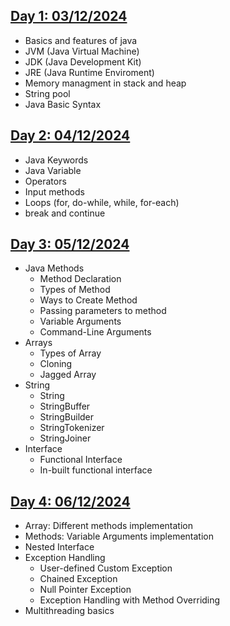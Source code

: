 ## [Day 1: 03/12/2024](https://github.com/wishtree-hshah/Java_Training/tree/main/Day1)

- Basics and features of java
- JVM (Java Virtual Machine)
- JDK (Java Development Kit)
- JRE (Java Runtime Enviroment)
- Memory managment in stack and heap
- String pool
- Java Basic Syntax

## [Day 2: 04/12/2024](https://github.com/wishtree-hshah/Java_Training/tree/main/Day2)
- Java Keywords
- Java Variable
- Operators
- Input methods
- Loops (for, do-while, while, for-each)
- break and continue

## [Day 3: 05/12/2024](https://github.com/wishtree-hshah/Java_Training/tree/main/Day3)
- Java Methods
  - Method Declaration
  - Types of Method
  - Ways to Create Method
  - Passing parameters to method
  - Variable Arguments
  - Command-Line Arguments
- Arrays
  - Types of Array
  - Cloning
  - Jagged Array
- String
  - String
  - StringBuffer
  - StringBuilder
  - StringTokenizer
  - StringJoiner
- Interface
  - Functional Interface
  - In-built functional interface

## [Day 4: 06/12/2024](https://github.com/wishtree-hshah/Java_Training/tree/main/Day4)
- Array: Different methods implementation
- Methods: Variable Arguments implementation
- Nested Interface
- Exception Handling
  - User-defined Custom Exception
  - Chained Exception
  - Null Pointer Exception
  - Exception Handling with Method Overriding
- Multithreading basics
